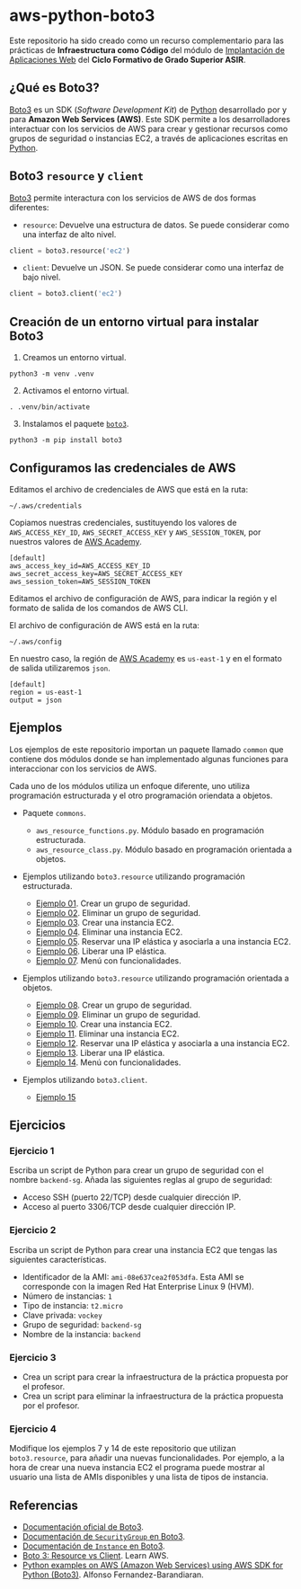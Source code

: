 # aws-python-boto3

Este repositorio ha sido creado como un recurso complementario para las prácticas de **Infraestructura como Código** del módulo de [Implantación de Aplicaciones Web][4] del **Ciclo Formativo de Grado Superior ASIR**.

## ¿Qué es Boto3?

[Boto3][1] es un SDK (_Software Development Kit_) de [Python][3] desarrollado por y para **Amazon Web Services (AWS)**. Este SDK permite a los desarrolladores interactuar con los servicios de AWS para crear y gestionar recursos como grupos de seguridad o instancias EC2, a través de aplicaciones escritas en [Python][3]. 

## Boto3 `resource` y `client`

[Boto3][1] permite interactura con los servicios de AWS de dos formas diferentes:

- `resource`: Devuelve una estructura de datos. Se puede considerar como una interfaz de alto nivel.

```python
client = boto3.resource('ec2')
```

- `client`: Devuelve un JSON. Se puede considerar como una interfaz de bajo nivel.

```python
client = boto3.client('ec2')
```

## Creación de un entorno virtual para instalar Boto3

1. Creamos un entorno virtual.

```
python3 -m venv .venv
```

2. Activamos el entorno virtual.

```
. .venv/bin/activate
```

3. Instalamos el paquete [`boto3`][1].

```
python3 -m pip install boto3
```

## Configuramos las credenciales de AWS


Editamos el archivo de credenciales de AWS que está en la ruta:

```
~/.aws/credentials
```

Copiamos nuestras credenciales, sustituyendo los valores de `AWS_ACCESS_KEY_ID`, `AWS_SECRET_ACCESS_KEY` y `AWS_SESSION_TOKEN`, por nuestros valores de [AWS Academy][2].

```
[default]
aws_access_key_id=AWS_ACCESS_KEY_ID
aws_secret_access_key=AWS_SECRET_ACCESS_KEY
aws_session_token=AWS_SESSION_TOKEN
```

Editamos el archivo de configuración de AWS, para indicar la región y el formato de salida de los comandos de AWS CLI.

El archivo de configuración de AWS está en la ruta:

```
~/.aws/config
```

En nuestro caso, la región de [AWS Academy][2] es `us-east-1` y en el formato de salida utilizaremos `json`.

```
[default]
region = us-east-1
output = json
```

## Ejemplos

Los ejemplos de este repositorio importan un paquete llamado `common` que contiene dos módulos donde se han implementado algunas funciones para interaccionar con los servicios de AWS.

Cada uno de los módulos utiliza un enfoque diferente, uno utiliza programación estructurada y el otro programación oriendata a objetos.

- Paquete `commons`.
  - `aws_resource_functions.py`. Módulo basado en programación estructurada.
  - `aws_resource_class.py`. Módulo basado en programación orientada a objetos.

- Ejemplos utilizando `boto3.resource` utilizando programación estructurada.
  - [Ejemplo 01](ejemplos/ejemplo-01.py). Crear un grupo de seguridad.
  - [Ejemplo 02](ejemplos/ejemplo-02.py). Eliminar un grupo de seguridad.
  - [Ejemplo 03](ejemplos/ejemplo-03.py). Crear una instancia EC2.
  - [Ejemplo 04](ejemplos/ejemplo-04.py). Eliminar una instancia EC2.
  - [Ejemplo 05](ejemplos/ejemplo-05.py). Reservar una IP elástica y asociarla a una instancia EC2.
  - [Ejemplo 06](ejemplos/ejemplo-06.py). Liberar una IP elástica.
  - [Ejemplo 07](ejemplos/ejemplo-07.py). Menú con funcionalidades.

- Ejemplos utilizando `boto3.resource` utilizando programación orientada a objetos.
  - [Ejemplo 08](ejemplos/ejemplo-08.py). Crear un grupo de seguridad.
  - [Ejemplo 09](ejemplos/ejemplo-09.py). Eliminar un grupo de seguridad.
  - [Ejemplo 10](ejemplos/ejemplo-10.py). Crear una instancia EC2.
  - [Ejemplo 11](ejemplos/ejemplo-11.py). Eliminar una instancia EC2.
  - [Ejemplo 12](ejemplos/ejemplo-12.py). Reservar una IP elástica y asociarla a una instancia EC2.
  - [Ejemplo 13](ejemplos/ejemplo-13.py). Liberar una IP elástica.
  - [Ejemplo 14](ejemplos/ejemplo-14.py). Menú con funcionalidades.

- Ejemplos utilizando `boto3.client`.
  - [Ejemplo 15](ejemplos/ejemplo-15.py)

## Ejercicios

### Ejercicio 1

Escriba un script de Python para crear un grupo de seguridad con el nombre `backend-sg`.
Añada las siguientes reglas al grupo de seguridad:
- Acceso SSH (puerto 22/TCP) desde cualquier dirección IP.
- Acceso al puerto 3306/TCP desde cualquier dirección IP.

### Ejercicio 2

Escriba un script de Python para crear una instancia EC2 que tengas las siguientes características.
- Identificador de la AMI: `ami-08e637cea2f053dfa`. Esta AMI se corresponde con la imagen Red Hat Enterprise Linux 9 (HVM).
- Número de instancias: `1`
- Tipo de instancia: `t2.micro`
- Clave privada: `vockey`
- Grupo de seguridad: `backend-sg`
- Nombre de la instancia: `backend`

### Ejercicio 3

- Crea un script para crear la infraestructura de la práctica propuesta por el profesor.
- Crea un script para eliminar la infraestructura de la práctica propuesta por el profesor.

### Ejercicio 4

Modifique los ejemplos 7 y 14 de este repositorio que utilizan `boto3.resource`, para añadir una nuevas funcionalidades. Por ejemplo, a la hora de crear una nueva instancia EC2 el programa puede mostrar al usuario una lista de AMIs disponibles y una lista de tipos de instancia.

## Referencias

- [Documentación oficial de Boto3](https://boto3.amazonaws.com/v1/documentation/api/latest/index.html).
- [Documentación de `SecurityGroup` en Boto3](https://boto3.amazonaws.com/v1/documentation/api/latest/reference/services/ec2.html#securitygroup).
- [Documentación de `Instance` en Boto3](https://boto3.amazonaws.com/v1/documentation/api/latest/reference/services/ec2.html#instance).
- [Boto 3: Resource vs Client](https://www.learnaws.org/2021/02/24/boto3-resource-client/). Learn AWS.
- [Python examples on AWS (Amazon Web Services) using AWS SDK for Python (Boto3)](https://github.com/alfonsof/aws-python-examples). Alfonso Fernandez-Barandiaran.

[1]: https://aws.amazon.com/es/sdk-for-python/
[2]: https://aws.amazon.com/es/training/awsacademy/
[3]: https://www.python.org/
[4]: https://josejuansanchez.org/iaw/
